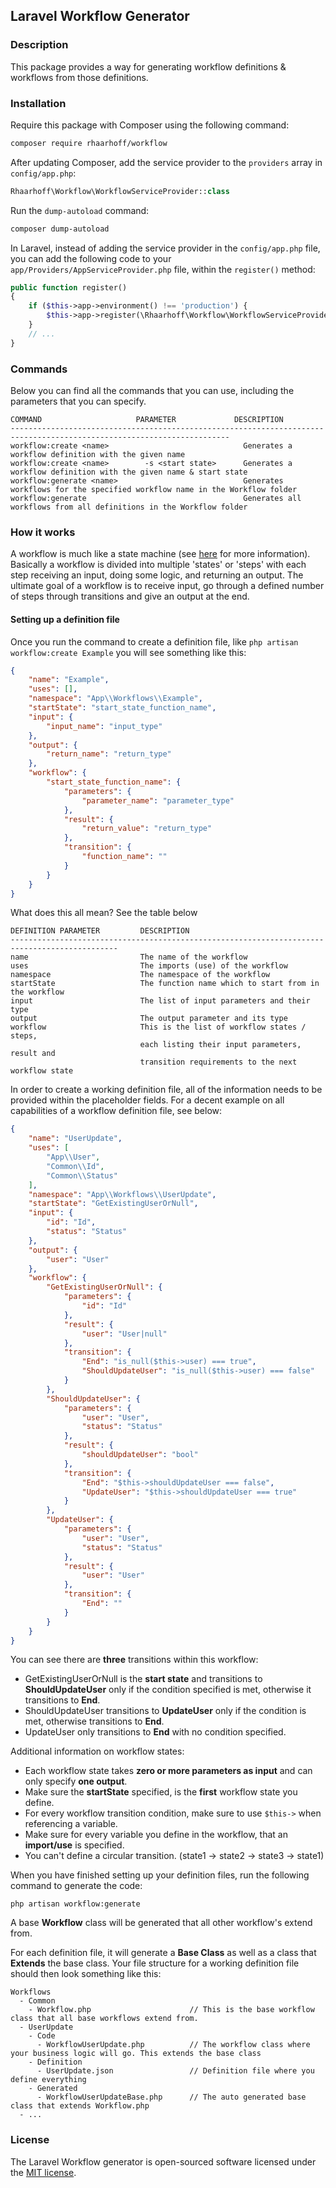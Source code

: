 ## Laravel Workflow Generator

### Description
This package provides a way for generating workflow definitions & workflows from those definitions.

### Installation

Require this package with Composer using the following command:

```bash
composer require rhaarhoff/workflow
```

After updating Composer, add the service provider to the `providers` array in `config/app.php`:

```php
Rhaarhoff\Workflow\WorkflowServiceProvider::class
```

Run the `dump-autoload` command:
```bash
composer dump-autoload
```

In Laravel, instead of adding the service provider in the `config/app.php` file, you can add the following code to your `app/Providers/AppServiceProvider.php` file, within the `register()` method:

```php
public function register()
{
    if ($this->app->environment() !== 'production') {
        $this->app->register(\Rhaarhoff\Workflow\WorkflowServiceProvider::class);
    }
    // ...
}
```

### Commands

Below you can find all the commands that you can use, including the parameters that you can specify.

```
COMMAND                     PARAMETER             DESCRIPTION
-----------------------------------------------------------------------------------------------------------------------
workflow:create <name>                              Generates a workflow definition with the given name
workflow:create <name>        -s <start state>      Generates a workflow definition with the given name & start state
workflow:generate <name>                            Generates workflows for the specified workflow name in the Workflow folder
workflow:generate                                   Generates all workflows from all definitions in the Workflow folder
```

### How it works
A workflow is much like a state machine (see [here](https://www.techopedia.com/definition/16447/state-machine) for more information). Basically
a workflow is divided into multiple 'states' or 'steps' with each step receiving an input, doing some logic, and returning
an output. The ultimate goal of a workflow is to receive input, go through a defined number of steps through transitions and give
an output at the end.

#### Setting up a definition file
Once you run the command to create a definition file, like `php artisan workflow:create Example` you will see something like this:
```json
{
    "name": "Example",
    "uses": [],
    "namespace": "App\\Workflows\\Example",
    "startState": "start_state_function_name",
    "input": {
        "input_name": "input_type"
    },
    "output": {
        "return_name": "return_type"
    },
    "workflow": {
        "start_state_function_name": {
            "parameters": {
                "parameter_name": "parameter_type"
            },
            "result": {
                "return_value": "return_type"
            },
            "transition": {
                "function_name": ""
            }
        }
    }
}
```
What does this all mean? See the table below
```
DEFINITION PARAMETER         DESCRIPTION
----------------------------------------------------------------------------------------------
name                         The name of the workflow
uses                         The imports (use) of the workflow
namespace                    The namespace of the workflow
startState                   The function name which to start from in the workflow
input                        The list of input parameters and their type
output                       The output parameter and its type
workflow                     This is the list of workflow states / steps,
                             each listing their input parameters, result and
                             transition requirements to the next workflow state
```
In order to create a working definition file, all of the information needs to be provided within the placeholder fields.
For a decent example on all capabilities of a workflow definition file, see below:
```json
{
    "name": "UserUpdate",
    "uses": [
        "App\\User",
        "Common\\Id",
        "Common\\Status"
    ],
    "namespace": "App\\Workflows\\UserUpdate",
    "startState": "GetExistingUserOrNull",
    "input": {
        "id": "Id",
        "status": "Status"
    },
    "output": {
        "user": "User"
    },
    "workflow": {
        "GetExistingUserOrNull": {
            "parameters": {
                "id": "Id"
            },
            "result": {
                "user": "User|null"
            },
            "transition": {
                "End": "is_null($this->user) === true",
                "ShouldUpdateUser": "is_null($this->user) === false"
            }
        },
        "ShouldUpdateUser": {
            "parameters": {
                "user": "User",
                "status": "Status"
            },
            "result": {
                "shouldUpdateUser": "bool"
            },
            "transition": {
                "End": "$this->shouldUpdateUser === false",
                "UpdateUser": "$this->shouldUpdateUser === true"
            }
        },
        "UpdateUser": {
            "parameters": {
                "user": "User",
                "status": "Status"
            },
            "result": {
                "user": "User"
            },
            "transition": {
                "End": ""
            }
        }
    }
}
```
You can see there are **three** transitions within this workflow:

- GetExistingUserOrNull is the **start state** and transitions to **ShouldUpdateUser** only if the condition specified is met, otherwise it transitions to **End**. 
- ShouldUpdateUser transitions to **UpdateUser** only if the condition is met, otherwise transitions
to **End**.
- UpdateUser only transitions to **End** with no condition specified.

Additional information on workflow states:

- Each workflow state takes **zero or more parameters as input** and can only specify **one output**.
- Make sure the **startState** specified, is the **first** workflow state you define.
- For every workflow transition condition, make sure to use ```$this->``` when referencing a variable.
- Make sure for every variable you define in the workflow, that an **import/use** is specified.
- You can't define a circular transition. (state1 -> state2 -> state3 -> state1)

When you have finished setting up your definition files, run the following command to generate the code:
```
php artisan workflow:generate
```
A base **Workflow** class will be generated that all other workflow's extend from.

For each definition file, it will generate a **Base Class** as well as a class that **Extends** the base class. Your
file structure for a working definition file should then look something like this:
```
Workflows
  - Common
    - Workflow.php                      // This is the base workflow class that all base workflows extend from.
  - UserUpdate
    - Code
      - WorkflowUserUpdate.php          // The workflow class where your business logic will go. This extends the base class
    - Definition
      - UserUpdate.json                 // Definition file where you define everything
    - Generated
      - WorkflowUserUpdateBase.php      // The auto generated base class that extends Workflow.php
  - ...
```

### License

The Laravel Workflow generator is open-sourced software licensed under the [MIT license](http://opensource.org/licenses/MIT).


[ico-version]: https://poser.pugx.org/rhaarhoff/laravel-artisan-commands/v/stable
[ico-license]: https://img.shields.io/badge/license-MIT-brightgreen.svg?style=flat-square
[ico-downloads]: https://poser.pugx.org/rhaarhoff/laravel-artisan-commands/downloads
[ico-stars]: https://img.shields.io/github/stars/Flame1994/laravel-artisan-commands.svg

[link-packagist]: https://packagist.org/packages/rhaarhoff/laravel-artisan-commands
[link-downloads]: https://packagist.org/packages/rhaarhoff/laravel-artisan-commands
[link-stars]: https://github.com/Flame1994/laravel-artisan-commands
